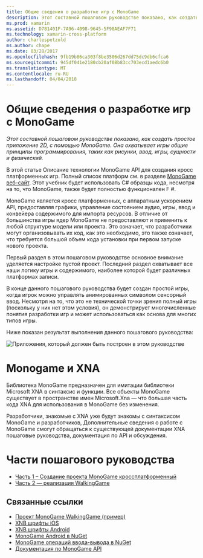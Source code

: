 ```yaml
---
title: Общие сведения о разработке игр с MonoGame
description: Этот составной пошаговом руководстве показано, как создать простое приложение 2D, с помощью MonoGame.  Она охватывает игры общие принципы программирования, таких как рисунки, ввод, игры, сущности и физический.
ms.prod: xamarin
ms.assetid: D781401F-7A96-4098-9645-5F98AEAF7F71
ms.technology: xamarin-cross-platform
author: charlespetzold
ms.author: chape
ms.date: 03/28/2017
ms.openlocfilehash: 9fb19b86ca303f8be3506d267dd75dc9db6cfca6
ms.sourcegitcommit: 945df041e2180cb20af08b83cc703ecd1aedc6b0
ms.translationtype: MT
ms.contentlocale: ru-RU
ms.lasthandoff: 04/04/2018
---
```

# <a name="introduction-to-game-development-with-monogame"></a>Общие сведения о разработке игр с MonoGame

_Этот составной пошаговом руководстве показано, как создать простое приложение 2D, с помощью MonoGame.  Она охватывает игры общие принципы программирования, таких как рисунки, ввод, игры, сущности и физический._

В этой статье Описание технологии MonoGame API для создания кросс платформенных игр. Полный список платформ см. в разделе [MonoGame веб-сайт](http://www.monogame.net/). Этот учебник будет использовать C# образцы кода, несмотря на то, что MonoGame, также будет полностью функционален F #.

MonoGame является кросс платформенных, с аппаратным ускорением API, предоставляя графики, управление состоянием аудио, игры, ввод и конвейера содержимого для импорта ресурсов. В отличие от большинства игры ядер MonoGame не предоставляют и применить к любой структуре модели или проекта.  Это означает, что разработчики могут организовывать их код, как это необходимо, это также означает, что требуется большой объем кода установки при первом запуске нового проекта.

Первый раздел в этом пошаговом руководстве основное внимание уделяется настройке пустой проект. Последний раздел охватывает все наши логику игры и содержимого, наиболее которой будет различных платформах записи.

В конце данного пошагового руководства будет создан простой игры, когда игрок можно управлять анимированных символом сенсорный ввод.  Несмотря на то, что это не технической точки зрения полный игры (поскольку у них нет этом условия), он демонстрирует многочисленные понятия разработки игр и может использоваться как основа для многих типов игры. 

Ниже показан результат выполнения данного пошагового руководства:

![](images/image1.gif "Приложения, который должен быть построен в этом руководстве")

# <a name="monogame-and-xna"></a>Monogame и XNA

Библиотека MonoGame предназначен для имитации библиотеки Microsoft XNA в синтаксис и функции.  Все объекты MonoGame существует в пространстве имен Microsoft.Xna — что большая часть кода XNA для использования в MonoGame без изменения. 

Разработчики, знакомые с XNA уже будут знакомы с синтаксисом MonoGame и разработчиков, Дополнительные сведения о работе с MonoGame смогут обращаться к существующей документации XNA пошаговые руководства, документация по API и обсуждения.


# <a name="walkthrough-parts"></a>Части пошагового руководства

- [Часть 1 – Создание проекта MonoGame кроссплатформенный](~/graphics-games/monogame/introduction/part1.md)
- [Часть 2 — реализация WalkingGame](~/graphics-games/monogame/introduction/part2.md)

## <a name="related-links"></a>Связанные ссылки

- [Проект MonoGame WalkingGame (пример)](https://developer.xamarin.com/samples/mobile/WalkingGameMG/)
- [XNB шрифты iOS](https://github.com/mono/CocosSharp/tree/master/Samples/GameStarterKit/GameStarterKit/Content/fonts)
- [XNB шрифты Android](https://github.com/mono/CocosSharp/tree/master/Samples/GameStarterKit/GameStarterKit/Assets/Content/fonts)
- [MonoGame Android в NuGet](https://www.nuget.org/packages/MonoGame.Framework.Android/)
- [MonoGame операций ввода-вывода в NuGet](https://www.nuget.org/packages/MonoGame.Framework.iOS/)
- [Документация по MonoGame API](http://www.monogame.net/documentation/?page=main)
